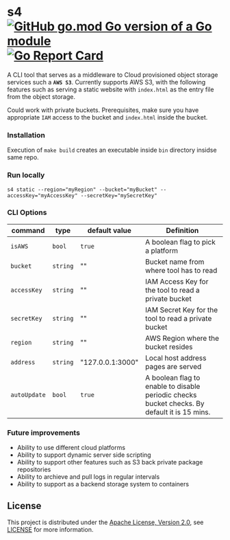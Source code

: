 # s4 [![GitHub go.mod Go version of a Go module](https://img.shields.io/github/go-mod/go-version/gomods/athens.svg)](https://github.com/gomods/athens) [![Go Report Card](https://goreportcard.com/badge/github.com/tejabeta/s4)](https://goreportcard.com/report/github.com/tejabeta/s4)

A CLI tool that serves as a middleware to Cloud provisioned object storage services such a **`AWS S3`**. Currently supports AWS S3, with the following features such as serving a static website with `index.html` as the entry file from the object storage.

Could work with private buckets. Prerequisites, make sure you have appropriate `IAM` access to the bucket and `index.html` inside the bucket.

### Installation

Execution of `make build` creates an executable inside `bin` directory insidse same repo.

### Run locally

`s4 static --region="myRegion" --bucket="myBucket" --accessKey="myAccessKey" --secretKey="mySecretKey"`


### CLI Options

command | type | default value| Definition
--------|------|--------------|------------
`isAWS` | `bool`  | `true`  | A boolean flag to pick a platform
`bucket` | `string` | "" | Bucket name from where tool has to read
`accessKey` | `string` | "" | IAM Access Key for the tool to read a private bucket
`secretKey` | `string` | "" | IAM Secret Key for the tool to read a private bucket
`region`  | `string` | "" | AWS Region where the bucket resides 
`address` | `string` | "127.0.0.1:3000" | Local host address pages are served
`autoUpdate` | `bool` | `true` | A boolean flag to enable to disable periodic checks bucket checks. By default it is 15 mins. 

### Future improvements
- Ability to use different cloud platforms
- Ability to support dynamic server side scripting
- Ability to support other features such as S3 back private package repositories
- Ability to archieve and pull logs in regular intervals
- Ability to support as a backend storage system to containers

## License
This project is distributed under the [Apache License, Version 2.0](http://www.apache.org/licenses/LICENSE-2.0), see [LICENSE](./LICENSE) for more information.